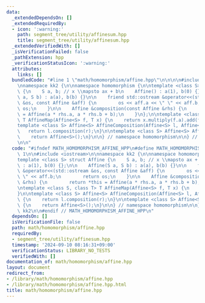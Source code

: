 ```yaml
---
data:
  _extendedDependsOn: []
  _extendedRequiredBy:
  - icon: ':warning:'
    path: segment_tree/utility/affinesum.hpp
    title: segment_tree/utility/affinesum.hpp
  _extendedVerifiedWith: []
  _isVerificationFailed: false
  _pathExtension: hpp
  _verificationStatusIcon: ':warning:'
  attributes:
    links: []
  bundledCode: "#line 1 \"math/homomorphism/affine.hpp\"\n\n\n\n#include <iostream>\n\
    \nnamespace kk2 {\n\nnamespace homomorphism {\n\ntemplate <class S> struct Affine\
    \ {\n    S a, b; // x \\mapsto ax + b\n    Affine() : a(1), b(0) {};\n\n    Affine(S\
    \ a, S b) : a(a), b(b) {}\n\n    friend std::ostream &operator<<(std::ostream\
    \ &os, const Affine &aff) {\n        os << aff.a << \" \" << aff.b;\n        return\
    \ os;\n    }\n\n    Affine &composition(const Affine &rhs) {\n        return *this\
    \ = Affine(a * rhs.a, a * rhs.b + b);\n    }\n};\n\ntemplate <class S, class T>\
    \ T AffineMap(Affine<S> f, T x) {\n    return x.multiply(f.a).add(f.b);\n}\n\n\
    template <class S> Affine<S> AffineComposition(Affine<S> l, Affine<S> r) {\n \
    \   return l.composition(r);\n}\n\ntemplate <class S> Affine<S> AffineUnit() {\n\
    \    return Affine<S>();\n}\n\n} // namespace homomorphism\n\n} // namespace kk2\n\
    \n\n"
  code: "#ifndef MATH_HOMOMORPHISM_AFFINE_HPP\n#define MATH_HOMOMORPHISM_AFFINE_HPP\
    \ 1\n\n#include <iostream>\n\nnamespace kk2 {\n\nnamespace homomorphism {\n\n\
    template <class S> struct Affine {\n    S a, b; // x \\mapsto ax + b\n    Affine()\
    \ : a(1), b(0) {};\n\n    Affine(S a, S b) : a(a), b(b) {}\n\n    friend std::ostream\
    \ &operator<<(std::ostream &os, const Affine &aff) {\n        os << aff.a << \"\
    \ \" << aff.b;\n        return os;\n    }\n\n    Affine &composition(const Affine\
    \ &rhs) {\n        return *this = Affine(a * rhs.a, a * rhs.b + b);\n    }\n};\n\
    \ntemplate <class S, class T> T AffineMap(Affine<S> f, T x) {\n    return x.multiply(f.a).add(f.b);\n\
    }\n\ntemplate <class S> Affine<S> AffineComposition(Affine<S> l, Affine<S> r)\
    \ {\n    return l.composition(r);\n}\n\ntemplate <class S> Affine<S> AffineUnit()\
    \ {\n    return Affine<S>();\n}\n\n} // namespace homomorphism\n\n} // namespace\
    \ kk2\n\n#endif // MATH_HOMOMORPHISM_AFFINE_HPP\n"
  dependsOn: []
  isVerificationFile: false
  path: math/homomorphism/affine.hpp
  requiredBy:
  - segment_tree/utility/affinesum.hpp
  timestamp: '2024-09-10 08:16:31+09:00'
  verificationStatus: LIBRARY_NO_TESTS
  verifiedWith: []
documentation_of: math/homomorphism/affine.hpp
layout: document
redirect_from:
- /library/math/homomorphism/affine.hpp
- /library/math/homomorphism/affine.hpp.html
title: math/homomorphism/affine.hpp
---
```

